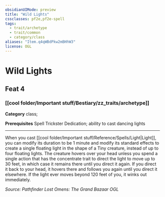 ```yaml
---
obsidianUIMode: preview
title: "Wild Lights"
cssclasses: pf2e,pf2e-spell
tags:
  - trait/archetype
  - trait/common
  - category/class
aliases: "Item.q4qWBdPkw2mBHhW3"
license: OGL
---
```

# Wild Lights
## Feat 4
### [[cool folder/Important stuff/Bestiary/zz_traits/archetype]]

**Category** class; 



**Prerequisites** Spell Trickster Dedication; ability to cast dancing lights
* * *
When you cast [[cool folder/Important stuff/Reference/Spells/Light|Light]], you can modify its duration to be 1 minute and modify its standard effects to create a single floating light in the shape of a Tiny creature, instead of up to four floating lights. The creature hovers over your head unless you spend a single action that has the concentrate trait to direct the light to move up to 30 feet, in which case it remains there until you direct it again. If you direct it back to your head, it hovers there and follows you again until you direct it elsewhere. If the light ever moves beyond 120 feet of you, it winks out immediately.

*Source: Pathfinder Lost Omens: The Grand Bazaar*
*OGL*